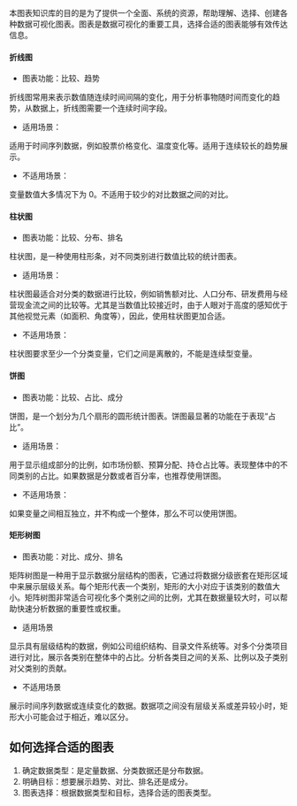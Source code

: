 本图表知识库的目的是为了提供一个全面、系统的资源，帮助理解、选择、创建各种数据可视化图表。图表是数据可视化的重要工具，选择合适的图表能够有效传达信息。

#### 折线图

- 图表功能：比较、趋势

折线图常用来表示数值随连续时间间隔的变化，用于分析事物随时间而变化的趋势，从数据上，折线图需要一个连续时间字段。

- 适用场景：

适用于时间序列数据，例如股票价格变化、温度变化等。适用于连续较长的趋势展示。

- 不适用场景：

变量数值大多情况下为 0。不适用于较少的对比数据之间的对比。

#### 柱状图

- 图表功能：比较、分布、排名

柱状图，是一种使用柱形条，对不同类别进行数值比较的统计图表。

- 适用场景：

柱状图最适合对分类的数据进行比较，例如销售额对比、人口分布、研发费用与经营现金流之间的比较等。尤其是当数值比较接近时，由于人眼对于高度的感知优于其他视觉元素（如面积、角度等），因此，使用柱状图更加合适。

- 不适用场景：

柱状图要求至少一个分类变量，它们之间是离散的，不能是连续型变量。

#### 饼图

- 图表功能：比较、占比、成分

饼图，是一个划分为几个扇形的圆形统计图表。饼图最显著的功能在于表现“占比”。

- 适用场景：

用于显示组成部分的比例，如市场份额、预算分配、持仓占比等。表现整体中的不同类别的占比。如果数据是分数或者百分率，也推荐使用饼图。

- 不适用场景：

如果变量之间相互独立，并不构成一个整体，那么不可以使用饼图。

#### 矩形树图

- 图表功能：对比、成分、排名

矩阵树图是一种用于显示数据分层结构的图表，它通过将数据分级嵌套在矩形区域中来展示层级关系。每个矩形代表一个类别，矩形的大小对应于该类别的数值大小。矩阵树图非常适合可视化多个类别之间的比例，尤其在数据量较大时，可以帮助快速分析数据的重要性或权重。

- 适用场景

显示具有层级结构的数据，例如公司组织结构、目录文件系统等。对多个分类项目进行对比，展示各类别在整体中的占比。分析各类目之间的关系、比例以及子类别对父类别的贡献。

- 不适用场景

展示时间序列数据或连续变化的数据。数据项之间没有层级关系或差异较小时，矩形大小可能会过于相近，难以区分。

## 如何选择合适的图表

1. 确定数据类型：是定量数据、分类数据还是分布数据。
2. 明确目标：想要展示趋势、对比、排名还是成分。
3. 图表选择：根据数据类型和目标，选择合适的图表类型。
